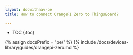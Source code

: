 ```yaml
---
layout: docwithnav-pe
title: How to connect OrangePI Zero to ThingsBoard?

---
```


* TOC
{:toc}

{% assign docsPrefix = "pe/" %}
{% include /docs/devices-library/guides/orangepi-zero.md %}